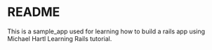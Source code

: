 # README

This is a sample_app used for learning how to build a rails app using Michael Hartl Learning Rails tutorial.
